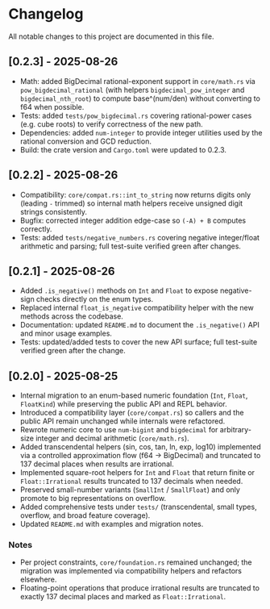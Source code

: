 # Changelog

All notable changes to this project are documented in this file.

## [0.2.3] - 2025-08-26

- Math: added BigDecimal rational-exponent support in `core/math.rs` via `pow_bigdecimal_rational` (with helpers `bigdecimal_pow_integer` and `bigdecimal_nth_root`) to compute base^(num/den) without converting to f64 when possible.
- Tests: added `tests/pow_bigdecimal.rs` covering rational-power cases (e.g. cube roots) to verify correctness of the new path.
- Dependencies: added `num-integer` to provide integer utilities used by the rational conversion and GCD reduction.
- Build: the crate version and `Cargo.toml` were updated to 0.2.3.

## [0.2.2] - 2025-08-26

- Compatibility: `core/compat.rs::int_to_string` now returns digits only (leading `-` trimmed) so internal math helpers receive unsigned digit strings consistently.
- Bugfix: corrected integer addition edge-case so `(-A) + B` computes correctly.
- Tests: added `tests/negative_numbers.rs` covering negative integer/float arithmetic and parsing; full test-suite verified green after changes.

## [0.2.1] - 2025-08-26

- Added `.is_negative()` methods on `Int` and `Float` to expose negative-sign checks directly on the enum types.
- Replaced internal `float_is_negative` compatibility helper with the new methods across the codebase.
- Documentation: updated `README.md` to document the `.is_negative()` API and minor usage examples.
- Tests: updated/added tests to cover the new API surface; full test-suite verified green after the change.

## [0.2.0] - 2025-08-25

- Internal migration to an enum-based numeric foundation (`Int`, `Float`, `FloatKind`) while preserving the public API and REPL behavior.
- Introduced a compatibility layer (`core/compat.rs`) so callers and the public API remain unchanged while internals were refactored.
- Rewrote numeric core to use `num-bigint` and `bigdecimal` for arbitrary-size integer and decimal arithmetic (`core/math.rs`).
- Added transcendental helpers (sin, cos, tan, ln, exp, log10) implemented via a controlled approximation flow (f64 -> BigDecimal) and truncated to 137 decimal places when results are irrational.
- Implemented square-root helpers for `Int` and `Float` that return finite or `Float::Irrational` results truncated to 137 decimals when needed.
- Preserved small-number variants (`SmallInt` / `SmallFloat`) and only promote to big representations on overflow.
- Added comprehensive tests under `tests/` (transcendental, small types, overflow, and broad feature coverage).
- Updated `README.md` with examples and migration notes.

### Notes

- Per project constraints, `core/foundation.rs` remained unchanged; the migration was implemented via compatibility helpers and refactors elsewhere.
- Floating-point operations that produce irrational results are truncated to exactly 137 decimal places and marked as `Float::Irrational`.

